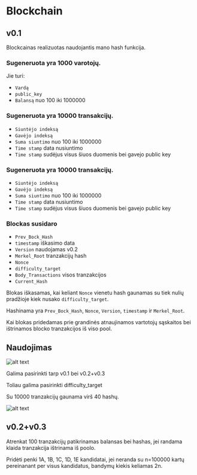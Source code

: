 # Blockchain

## v0.1

Blockcainas realizuotas naudojantis mano hash funkcija.

### Sugeneruota yra 1000 varotojų.
Jie turi:
- `Vardą`
- `public_key`
- `Balansą` nuo 100 iki 1000000
### Sugeneruota yra 10000 transakcijų.
- `Siuntėjo indeksą`
- `Gavėjo indeksą`
- `Suma siuntimo` nuo 100 iki 1000000
- `Time stamp` data nusiuntimo
- `Time stamp` sudėjus visus šiuos duomenis bei gavejo public key
### Sugeneruota yra 10000 transakcijų.
- `Siuntėjo indeksą`
- `Gavėjo indeksą`
- `Suma siuntimo` nuo 100 iki 1000000
-  `Time stamp` data nusiuntimo
-  `Time stamp` sudėjus visus šiuos duomenis bei gavejo public key
### Blockas susidaro
- `Prev_Bock_Hash`
- `timestamp` iškasimo data
- `Version` naudojamas v0.2
- `Merkel_Root` tranzakcijų hash
- `Nonce`
- `difficulty_target`
-  `Body_Transactions` visos tranzakcijos
-  `Current_Hash`

Blokas iškasamas, kai keliant `Nonce` vienetu hash gaunamas su tiek nulių pradžioje kiek nusako `difficulty_target`.

Hashinama yra `Prev_Bock_Hash`, `Nonce`, `Version`, `timestamp` ir `Merkel_Root`.

Kai blokas pridedamas prie grandinės atnaujinamos vartotojų sąskaitos bei ištrinamos blocko tranzakcijos iš viso pool.

## Naudojimas

![alt text](https://i.imgur.com/GR9b0s0.png)

Galima pasirinkti tarp v0.1 bei v0.2+v0.3

Toliau galima pasirinkti difficulty_target

Su 10000 tranzakcijų gaunama virš 40 hashų.

![alt text](https://i.imgur.com/ITipxWH.png)



## v0.2+v0.3
Atrenkat 100 tranzakcijų patikrinamas balansas bei hashas, jei randama klaida tranzakcija ištrinama iš poolo.

Pridėti penki 1A, 1B, 1C, 1D, 1E kandidatai, jei neranda su n=100000 kartų pereinanant per visus kandidatus, bandymų kiekis keliamas 2n.


